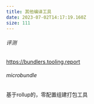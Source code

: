 ```yaml
---
title: 其他编译工具
date: 2023-07-02T14:17:19.160Z
size: 111
---
```

###### 评测
https://bundlers.tooling.report
###### microbundle
基于rollup的，零配置组建打包工具
